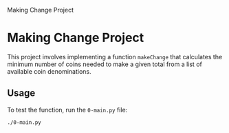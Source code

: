 Making Change Project
# Making Change Project

This project involves implementing a function `makeChange` that calculates the minimum number of coins needed to make a given total from a list of available coin denominations.

## Usage

To test the function, run the `0-main.py` file:

```bash
./0-main.py

